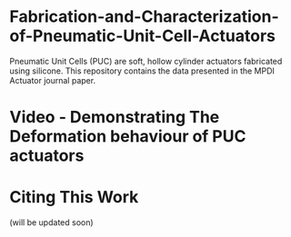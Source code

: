 # Fabrication-and-Characterization-of-Pneumatic-Unit-Cell-Actuators
Pneumatic Unit Cells (PUC) are soft, hollow cylinder actuators fabricated using silicone. This repository contains the data presented in the MPDI Actuator journal paper.

# Video - Demonstrating The Deformation behaviour of PUC actuators

# Citing This Work
(will be updated soon)
